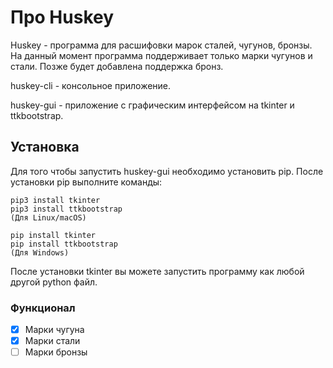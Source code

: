 # Про Huskey
Huskey - программа для расшифовки марок сталей, чугунов, бронзы.
На данный момент программа поддерживает только марки чугунов и стали. Позже будет добавлена поддержка бронз.

huskey-cli - консольное приложение.

huskey-gui - приложение с графическим интерфейсом на tkinter и ttkbootstrap.

## Установка
Для того чтобы запустить huskey-gui необходимо установить pip.
После установки pip выполните команды:
```
pip3 install tkinter
pip3 install ttkbootstrap
(Для Linux/macOS)
```
```
pip install tkinter
pip install ttkbootstrap
(Для Windows)
```
После установки tkinter вы можете запустить программу как любой другой python файл.

### Функционал
 - [X] Марки чугуна
 - [X] Марки стали
 - [ ] Марки бронзы
